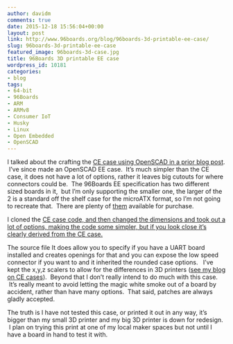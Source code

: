 ```yaml
---
author: davidm
comments: true
date: 2015-12-18 15:56:04+00:00
layout: post
link: http://www.96boards.org/blog/96boards-3d-printable-ee-case/
slug: 96boards-3d-printable-ee-case
featured_image: 96boards-3d-case.jpg
title: 96Boards 3D printable EE case
wordpress_id: 10181
categories:
- blog
tags:
- 64-bit
- 96Boards
- ARM
- ARMv8
- Consumer IoT
- Husky
- Linux
- Open Embedded
- OpenSCAD
---
```


I talked about the crafting the [CE case using OpenSCAD in a prior blog post](https://github.com/96boards/96BoardCECase).  I’ve since made an OpenSCAD EE case.  It’s much simpler than the CE case, it does not have a lot of options, rather it leaves big cutouts for where connectors could be.  The 96Boards EE specification has two different sized boards in it,  but I’m only supporting the smaller one, the larger of the 2 is a standard off the shelf case for the microATX format, so I’m not going to recreate that.  There are plenty of [them](http://www.amazon.com/s/ref=nb_sb_noss?url=search-alias%3Daps&field-keywords=Micro+ATX+rackmount++case&rh=i%3Aaps%2Ck%3AMicro+ATX+rackmount++case) available for purchase.

I cloned the [CE case code, and then changed the dimensions and took out a lot of options, making the code some simpler, but if you look close it’s clearly derived from the CE case.](https://github.com/96boards/96BoardCECase)

The source file It does allow you to specify if you have a UART board installed and creates openings for that and you can expose the low speed connector if you want to and it inherited the rounded case options.   I’ve kept the x,y,z scalers to allow for the differences in 3D printers ([see my blog on CE cases](https://www.96boards.org/blog/3d-printable-ce-cases/)).  Beyond that I don’t really intend to do much with this case.  It’s really meant to avoid letting the magic white smoke out of a board by accident, rather than have many options.  That said, patches are always gladly accepted.

The truth is I have not tested this case, or printed it out in any way, it’s bigger than my small 3D printer and my big 3D printer is down for redesign.  I plan on trying this print at one of my local maker spaces but not until I have a board in hand to test it with.
